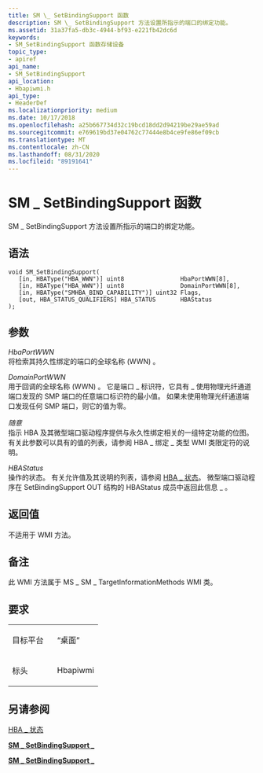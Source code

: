 ```yaml
---
title: SM \_ SetBindingSupport 函数
description: SM \_ SetBindingSupport 方法设置所指示的端口的绑定功能。
ms.assetid: 31a37fa5-db3c-4944-bf93-e221fb42dc6d
keywords:
- SM_SetBindingSupport 函数存储设备
topic_type:
- apiref
api_name:
- SM_SetBindingSupport
api_location:
- Hbapiwmi.h
api_type:
- HeaderDef
ms.localizationpriority: medium
ms.date: 10/17/2018
ms.openlocfilehash: a25b667734d32c19bcd18dd2d94219be29ae59ad
ms.sourcegitcommit: e769619bd37e04762c77444e8b4ce9fe86ef09cb
ms.translationtype: MT
ms.contentlocale: zh-CN
ms.lasthandoff: 08/31/2020
ms.locfileid: "89191641"
---
```

# <a name="sm_setbindingsupport-function"></a>SM \_ SetBindingSupport 函数


SM \_ SetBindingSupport 方法设置所指示的端口的绑定功能。

<a name="syntax"></a>语法
------

```ManagedCPlusPlus
void SM_SetBindingSupport(
   [in, HBAType("HBA_WWN")] uint8                HbaPortWWN[8],
   [in, HBAType("HBA_WWN")] uint8                DomainPortWWN[8],
   [in, HBAType("SMHBA_BIND_CAPABILITY")] uint32 Flags,
   [out, HBA_STATUS_QUALIFIERS] HBA_STATUS       HBAStatus
);
```

<a name="parameters"></a>参数
----------

*HbaPortWWN*   
将检索其持久性绑定的端口的全球名称 (WWN) 。

*DomainPortWWN*   
用于回调的全球名称 (WWN) 。 它是端口 \_ 标识符，它具有 \_ 使用物理光纤通道端口发现的 SMP 端口的任意端口标识符的最小值。 如果未使用物理光纤通道端口发现任何 SMP 端口，则它的值为零。

*随意*   
指示 HBA 及其微型端口驱动程序提供与永久性绑定相关的一组特定功能的位图。 有关此参数可以具有的值的列表，请参阅 HBA \_ 绑定 \_ 类型 WMI 类限定符的说明。

*HBAStatus*   
操作的状态。 有关允许值及其说明的列表，请参阅 [HBA \_ 状态](hba-status.md)。 微型端口驱动程序在 SetBindingSupport OUT 结构的 HBAStatus 成员中返回此信息 \_ 。

<a name="return-value"></a>返回值
------------

不适用于 WMI 方法。

<a name="remarks"></a>备注
-------

此 WMI 方法属于 MS \_ SM \_ TargetInformationMethods WMI 类。

<a name="requirements"></a>要求
------------

<table>
<colgroup>
<col width="50%" />
<col width="50%" />
</colgroup>
<tbody>
<tr class="odd">
<td align="left"><p>目标平台</p></td>
<td align="left">“桌面”</td>
</tr>
<tr class="even">
<td align="left"><p>标头</p></td>
<td align="left">Hbapiwmi</td>
</tr>
</tbody>
</table>

## <a name="span-idsee_alsospansee-also"></a><span id="see_also"></span>另请参阅


[HBA \_ 状态](hba-status.md)

[**SM \_ SetBindingSupport \_**](/windows-hardware/drivers/ddi/hbapiwmi/ns-hbapiwmi-_sm_setbindingsupport_in)

[**SM \_ SetBindingSupport \_**](/windows-hardware/drivers/ddi/hbapiwmi/ns-hbapiwmi-_sm_setbindingsupport_out)

 


